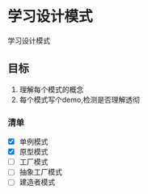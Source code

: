 # 学习设计模式
学习设计模式

## 目标
1. 理解每个模式的概念
2. 每个模式写个demo,检测是否理解透彻

### 清单
- [x] 单例模式
- [x] 原型模式
- [ ] 工厂模式
- [ ] 抽象工厂模式
- [ ] 建造者模式
